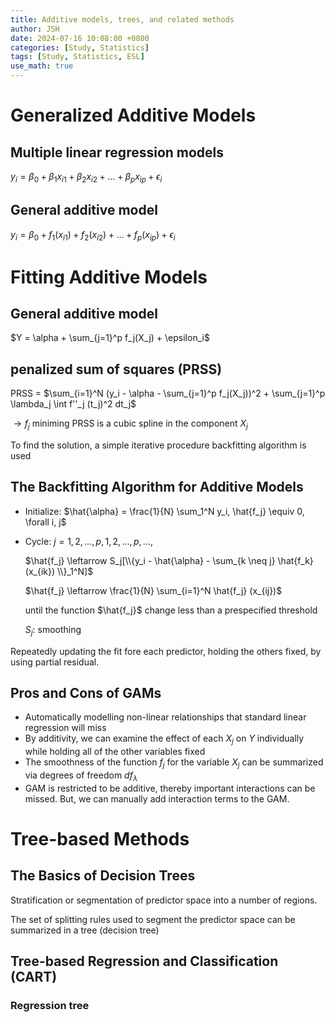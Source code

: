 ```yaml
---
title: Additive models, trees, and related methods
author: JSH
date: 2024-07-16 10:08:00 +0800
categories: [Study, Statistics]
tags: [Study, Statistics, ESL]
use_math: true
---
```


# Generalized Additive Models
## Multiple linear regression models
$y_i = \beta_0 + \beta_1 x_{i1} + \beta_2 x_{i2} + \ldots + \beta_p x_{ip} + \epsilon_i$

## General additive model
$y_i = \beta_0 + f_1(x_{i1}) + f_2(x_{i2}) + \ldots + f_p(x_{ip}) + \epsilon_i$


# Fitting Additive Models
## General additive model
$Y = \alpha + \sum_{j=1}^p f_j(X_j) + \epsilon_i$

## penalized sum of squares (PRSS)
PRSS = $\sum_{i=1}^N (y_i - \alpha - \sum_{j=1}^p f_j(X_j))^2 + \sum_{j=1}^p \lambda_j \int f''_j (t_j)^2 dt_j$

$\rightarrow f_j$ miniming PRSS is a cubic spline in the component $X_j$

To find the solution, a simple iterative procedure backfitting algorithm is used

## The Backfitting Algorithm for Additive Models
* Initialize: $\hat{\alpha} = \frac{1}{N} \sum_1^N y_i, \hat{f_j} \equiv 0, \forall i, j$
* Cycle: $j = 1, 2, \ldots, p, 1, 2, \ldots, p, \ldots,$
  
  $\hat{f_j} \leftarrow S_j[\\{y_i - \hat{\alpha} - \sum_{k \neq j} \hat{f_k}(x_{ik}) \\}_1^N]$
  
  $\hat{f_j} \leftarrow \frac{1}{N} \sum_{i=1}^N \hat{f_j} (x_{ij})$
  
  until the function $\hat{f_j}$ change less than a prespecified threshold

  $S_j$: smoothing

Repeatedly updating the fit fore each predictor, holding the others fixed, by using partial residual.

## Pros and Cons of GAMs
* Automatically modelling non-linear relationships that standard linear regression will miss
* By additivity, we can examine the effect of each $X_j$ on $Y$ individually while holding all of the other variables fixed
* The smoothness of the function $f_j$ for the variable $X_j$ can be summarized via degrees of freedom $df_{\lambda}$
* GAM is restricted to be additive, thereby important interactions can be missed. But, we can manually add interaction terms to the GAM.


# Tree-based Methods

## The Basics of Decision Trees
Stratification or segmentation of predictor space into a number of regions.

The set of splitting rules used to segment the predictor space can be summarized in a tree (decision tree)

## Tree-based Regression and Classification (CART)
### Regression tree



